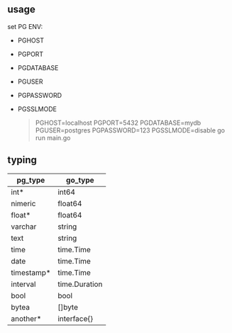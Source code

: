 ## usage

set PG ENV:

* PGHOST
* PGPORT
* PGDATABASE
* PGUSER
* PGPASSWORD
* PGSSLMODE

    > PGHOST=localhost PGPORT=5432 PGDATABASE=mydb PGUSER=postgres PGPASSWORD=123 PGSSLMODE=disable go run main.go


## typing

| pg_type | go_type |
|------|------|
| int* | int64 |
| nimeric | float64 |
| float* | float64 |
| varchar | string |
| text | string |
| time | time.Time |
| date | time.Time |
| timestamp* | time.Time |
| interval | time.Duration |
| bool | bool |
| bytea | []byte |
| another* | interface{} |
